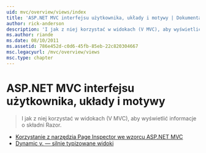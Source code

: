 ```yaml
---
uid: mvc/overview/views/index
title: 'ASP.NET MVC interfejsu użytkownika, układy i motywy | Dokumentacja firmy Microsoft'
author: rick-anderson
description: 'I jak z niej korzystać w widokach (V MVC), aby wyświetlić informacje o składni Razor.'
ms.author: riande
ms.date: 08/10/2011
ms.assetid: 786e452d-c0d6-45fb-85eb-22c820304667
msc.legacyurl: /mvc/overview/views
msc.type: chapter
---
```

<a name="aspnet-mvc-ui-layouts-and-themes"></a>ASP.NET MVC interfejsu użytkownika, układy i motywy
====================
> I jak z niej korzystać w widokach (V MVC), aby wyświetlić informacje o składni Razor.


- [Korzystanie z narzędzia Page Inspector we wzorcu ASP.NET MVC](using-page-inspector-in-aspnet-mvc.md)
- [Dynamic v. — silnie typizowane widoki](dynamic-v-strongly-typed-views.md)
